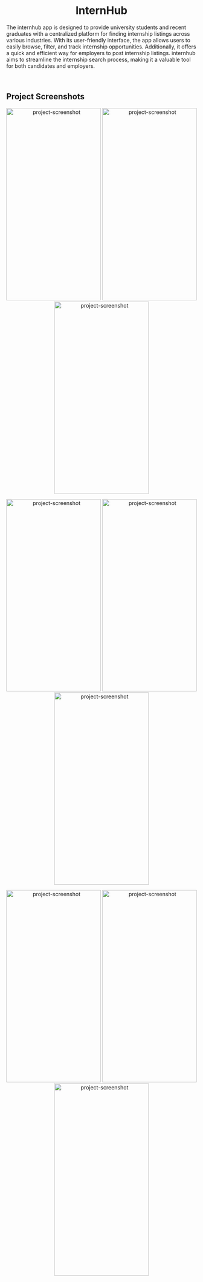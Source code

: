 <h1 align="center" id="title">InternHub</h1>

<p id="description">The internhub app is designed to provide university students and recent graduates with a centralized platform for finding internship listings across various industries. With its user-friendly interface, the app allows users to easily browse, filter, and track internship opportunities. Additionally, it offers a quick and efficient way for employers to post internship listings. internhub aims to streamline the internship search process, making it a valuable tool for both candidates and employers.</p>
<br />

## Project Screenshots

<p align="center"><img src="https://i.imgur.com/NceLRZ2.jpeg" alt="project-screenshot" width="250" height="508/"> <img src="https://i.imgur.com/2v9xhA5.jpeg" alt="project-screenshot" width="250" height="508/"> <img src="https://i.imgur.com/4vEAzAK.jpeg" alt="project-screenshot" width="250" height="508/"> </p>
<p align="center"><img src="https://i.imgur.com/VPLF793.jpeg" alt="project-screenshot" width="250" height="508/"> <img src="https://i.imgur.com/nm6DJhT.jpeg" alt="project-screenshot" width="250" height="508/"> <img src="https://i.imgur.com/FDsZhnQ.jpeg" alt="project-screenshot" width="250" height="508/"></p>
<p align="center"><img src="https://i.imgur.com/r4MaTN5.jpe" alt="project-screenshot" width="250" height="508/"> <img src="https://i.imgur.com/M5PmP9R.jpeg" alt="project-screenshot" width="250" height="508/"> <img src="https://i.imgur.com/ZDY1If2.jpeg" alt="project-screenshot" width="250" height="508/"></p>
